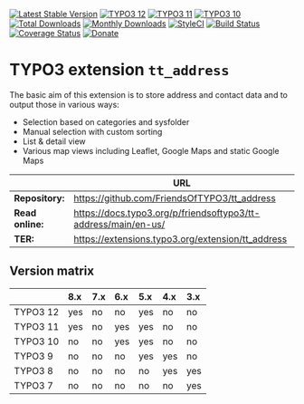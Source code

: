 [![Latest Stable Version](http://poser.pugx.org/friendsoftypo3/tt-address/v)](https://extensions.typo3.org/extension/tt_address/)
[![TYPO3 12](https://img.shields.io/badge/TYPO3-12-orange.svg)](https://get.typo3.org/version/12)
[![TYPO3 11](https://img.shields.io/badge/TYPO3-11-orange.svg)](https://get.typo3.org/version/11)
[![TYPO3 10](https://img.shields.io/badge/TYPO3-10-orange.svg)](https://get.typo3.org/version/10)
[![Total Downloads](http://poser.pugx.org/friendsoftypo3/tt-address/downloads)](https://packagist.org/packages/friendsoftypo3/tt-address)
[![Monthly Downloads](https://poser.pugx.org/friendsoftypo3/tt-address/d/monthly)](https://packagist.org/packages/friendsoftypo3/tt-address)
[![StyleCI](https://styleci.io/repos/51592958/shield?branch=master)](https://styleci.io/repos/51592958/)
[![Build Status](https://travis-ci.org/FriendsOfTYPO3/tt_address.svg?branch=master)](https://travis-ci.org/FriendsOfTYPO3/tt_address)
[![Coverage Status](https://coveralls.io/repos/github/FriendsOfTYPO3/tt_address/badge.svg?branch=master)](https://coveralls.io/github/FriendsOfTYPO3/tt_address?branch=master)
[![Donate](https://img.shields.io/badge/Donate-PayPal-green.svg)](https://www.paypal.me/GeorgRinger/10)

# TYPO3 extension `tt_address`

The basic aim of this extension is to store address and contact data and to
output those in various ways:

- Selection based on categories and sysfolder
- Manual selection with custom sorting
- List & detail view
- Various map views including Leaflet, Google Maps and static Google Maps

|                  | URL                                                            |
|------------------|----------------------------------------------------------------|
| **Repository:**  | https://github.com/FriendsOfTYPO3/tt_address                   |
| **Read online:** | https://docs.typo3.org/p/friendsoftypo3/tt-address/main/en-us/ |
| **TER:**         | https://extensions.typo3.org/extension/tt_address              |

## Version matrix

|          | 8.x | 7.x | 6.x | 5.x | 4.x | 3.x |
|:---------|:----|-----|:----|:----|:----|:----|
| TYPO3 12 | yes | no  | no  | yes | no  | no  |
| TYPO3 11 | yes | no  | yes | yes | no  | no  |
| TYPO3 10 | no  | no  | yes | yes | no  | no  |
| TYPO3 9  | no  | no  | no  | yes | yes | no  |
| TYPO3 8  | no  | no  | no  | no  | yes | yes |
| TYPO3 7  | no  | no  | no  | no  | no  | yes |
